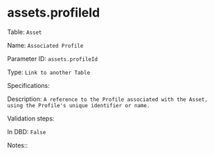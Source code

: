 # assets.profileId

Table: ```Asset```

Name: ```Associated Profile```

Parameter ID: ```assets.profileId```

Type: ```Link to another Table```

Specifications: ``` ```

Description: ```A reference to the Profile associated with the Asset, using the Profile's unique identifier or name.```

Validation steps: ``` ```

In DBD: ```False```

Notes:: ``` ```

